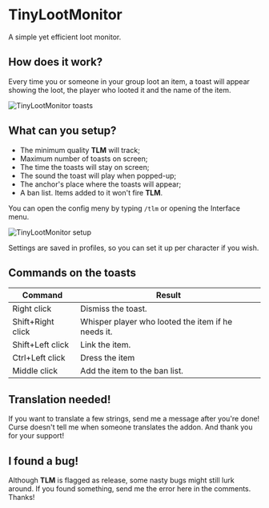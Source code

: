 # TinyLootMonitor
A simple yet efficient loot monitor.

## How does it work?
Every time you or someone in your group loot an item, a toast will appear showing the loot, the player who looted it and the name of the item.

![TinyLootMonitor toasts](https://i.postimg.cc/HkwHfXt1/Wo-WScrn-Shot-050821-152112.jpg)

## What can you setup?

- The minimum quality **TLM** will track;
- Maximum number of toasts on screen;
- The time the toasts will stay on screen;
- The sound the toast will play when popped-up;
- The anchor's place where the toasts will appear;
- A ban list. Items added to it won't fire **TLM**.

You can open the config meny by typing `/tlm` or opening the Interface menu.

![TinyLootMonitor setup](https://i.postimg.cc/tgPjhPYM/Wo-WScrn-Shot-050821-171219.jpg)

Settings are saved in profiles, so you can set it up per character if you wish.

## Commands on the toasts

| Command           | Result                                             |
|-------------------|----------------------------------------------------|
| Right click       | Dismiss the toast.                                 |
| Shift+Right click | Whisper player who looted the item if he needs it. |
| Shift+Left click  | Link the item.                                     |
| Ctrl+Left click   | Dress the item                                     |
| Middle click      | Add the item to the ban list.                      |

## Translation needed!

If you want to translate a few strings, send me a message after you're done! Curse doesn't tell me when someone translates the addon. And thank you for your support!

## I found a bug!

Although **TLM** is flagged as release, some nasty bugs might still lurk around. If you found something, send me the error here in the comments. Thanks!
